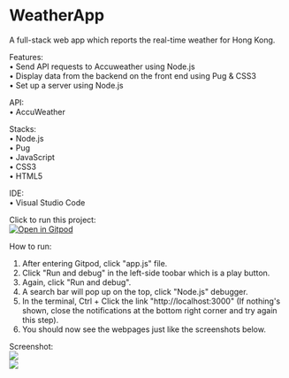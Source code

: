 # WeatherApp
 A full-stack web app which reports the real-time weather for Hong Kong.

Features: <br>
• Send API requests to Accuweather using Node.js <br>
• Display data from the backend on the front end using Pug & CSS3 <br>
• Set up a server using Node.js

API: <br>
 • AccuWeather

Stacks: <br>
 • Node.js <br>
 • Pug <br>
 • JavaScript <br>
 • CSS3 <br>
 • HTML5 <br>

IDE: <br>
 • Visual Studio Code 

Click to run this project: <br>
[![Open in Gitpod](https://gitpod.io/button/open-in-gitpod.svg)](https://gitpod.io/#https://github.com/harmonypang/WeatherApp)

How to run: <br>
1. After entering Gitpod, click "app.js" file. <br>
2. Click "Run and debug" in the left-side toobar which is a play button. <br>
3. Again, click "Run and debug". <br>
4. A search bar will pop up on the top, click "Node.js" debugger. <br>
5. In the terminal, Ctrl + Click the link "http://localhost:3000" (If nothing's shown, close the notifications at the bottom right corner and try again this step). <br>
6. You should now see the webpages just like the screenshots below.

 Screenshot: <br>
 <img src="https://i.imgur.com/YS4U553.png"> <br>
 <img src="https://i.imgur.com/0lud6aN.png">


